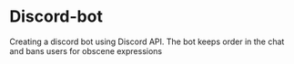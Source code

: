 # Discord-bot

Creating a discord bot using Discord API. The bot keeps order in the chat and bans users for obscene expressions
